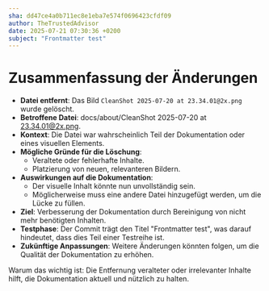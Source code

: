 ```yaml
---
sha: dd47ce4a0b711ec8e1eba7e574f0696423cfdf09
author: TheTrustedAdvisor
date: 2025-07-21 07:30:36 +0200
subject: "Frontmatter test"
---
```


  # Zusammenfassung der Änderungen

- **Datei entfernt**: Das Bild `CleanShot 2025-07-20 at 23.34.01@2x.png` wurde gelöscht.
- **Betroffene Datei**: docs/about/CleanShot 2025-07-20 at 23.34.01@2x.png.
- **Kontext**: Die Datei war wahrscheinlich Teil der Dokumentation oder eines visuellen Elements.
- **Mögliche Gründe für die Löschung**: 
  - Veraltete oder fehlerhafte Inhalte.
  - Platzierung von neuen, relevanteren Bildern.
- **Auswirkungen auf die Dokumentation**: 
  - Der visuelle Inhalt könnte nun unvollständig sein.
  - Möglicherweise muss eine andere Datei hinzugefügt werden, um die Lücke zu füllen.
- **Ziel**: Verbesserung der Dokumentation durch Bereinigung von nicht mehr benötigten Inhalten.
- **Testphase**: Der Commit trägt den Titel "Frontmatter test", was darauf hindeutet, dass dies Teil einer Testreihe ist.
- **Zukünftige Anpassungen**: Weitere Änderungen könnten folgen, um die Qualität der Dokumentation zu erhöhen.

Warum das wichtig ist: Die Entfernung veralteter oder irrelevanter Inhalte hilft, die Dokumentation aktuell und nützlich zu halten.
